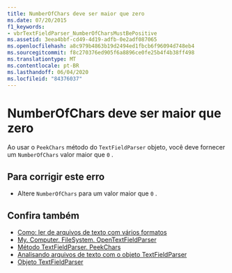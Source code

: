 ```yaml
---
title: NumberOfChars deve ser maior que zero
ms.date: 07/20/2015
f1_keywords:
- vbrTextFieldParser_NumberOfCharsMustBePositive
ms.assetid: 3eea4bbf-cd49-4d19-adfb-0e2adf087065
ms.openlocfilehash: a8c979b4863b19d2494ed1fbcb6f96094d748eb4
ms.sourcegitcommit: f8c270376ed905f6a8896ce0fe25b4f4b38ff498
ms.translationtype: MT
ms.contentlocale: pt-BR
ms.lasthandoff: 06/04/2020
ms.locfileid: "84376037"
---
```

# <a name="numberofchars-must-be-greater-than-zero"></a>NumberOfChars deve ser maior que zero
Ao usar o `PeekChars` método do `TextFieldParser` objeto, você deve fornecer um `NumberOfChars` valor maior que `0` .  
  
## <a name="to-correct-this-error"></a>Para corrigir este erro  
  
- Altere `NumberOfChars` para um valor maior que `0` .  
  
## <a name="see-also"></a>Confira também

- [Como: ler de arquivos de texto com vários formatos](../developing-apps/programming/drives-directories-files/how-to-read-from-text-files-with-multiple-formats.md)
- [My. Computer. FileSystem. OpenTextFieldParser](xref:Microsoft.VisualBasic.FileIO.FileSystem.OpenTextFieldParser%2A)
- [Método TextFieldParser. PeekChars](xref:Microsoft.VisualBasic.FileIO.TextFieldParser.PeekChars%2A)
- [Analisando arquivos de texto com o objeto TextFieldParser](../developing-apps/programming/drives-directories-files/parsing-text-files-with-the-textfieldparser-object.md)
- [Objeto TextFieldParser](../language-reference/objects/textfieldparser-object.md)

